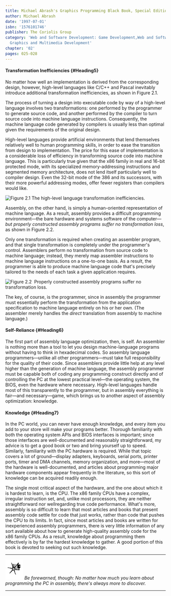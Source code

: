 ```yaml
---
title: Michael Abrash's Graphics Programming Black Book, Special Edition
author: Michael Abrash
date: '1997-07-01'
isbn: '1576101746'
publisher: The Coriolis Group
category: 'Web and Software Development: Game Development,Web and Software Development:
  Graphics and Multimedia Development'
chapter: '02'
pages: 025-028
---
```


#### Transformation Inefficiencies {#Heading5}

No matter how well an implementation is derived from the corresponding
design, however, high-level languages like C/C++ and Pascal inevitably
introduce additional transformation inefficiencies, as shown in Figure
2.1.

The process of turning a design into executable code by way of a
high-level language involves two transformations: one performed by the
programmer to generate source code, and another performed by the
compiler to turn source code into machine language instructions.
Consequently, the machine language code generated by compilers is
usually less than optimal given the requirements of the original design.

High-level languages provide artificial environments that lend
themselves relatively well to human programming skills, in order to ease
the transition from design to implementation. The price for this ease of
implementation is a considerable loss of efficiency in transforming
source code into machine language. This is particularly true given that
the x86 family in real and 16-bit protected mode, with its specialized
memory-addressing instructions and segmented memory architecture, does
not lend itself particularly well to compiler design. Even the 32-bit
mode of the 386 and its successors, with their more powerful addressing
modes, offer fewer registers than compilers would like.

![**Figure 2.1** *The high-level language transformation
inefficiencies.*](images/02-01.jpg)

Assembly, on the other hand, is simply a human-oriented representation
of machine language. As a result, assembly provides a difficult
programming environment—the bare hardware and systems software of the
computer—*but properly constructed assembly programs suffer no
transformation loss*, as shown in Figure 2.2.

Only one transformation is required when creating an assembler program,
and that single transformation is completely under the programmer's
control. Assemblers perform no transformation from source code to
machine language; instead, they merely map assembler instructions to
machine language instructions on a one-to-one basis. As a result, the
programmer is able to produce machine language code that's precisely
tailored to the needs of each task a given application requires.

![**Figure 2.2**  *Properly constructed assembly programs suffer no
transformation loss.*](images/02-02.jpg)

The key, of course, is the programmer, since in assembly the programmer
must essentially perform the transformation from the application
specification to machine language entirely on his or her own. (The
assembler merely handles the *direct* translation from assembly to
machine language.)

#### Self-Reliance {#Heading6}

The first part of assembly language optimization, then, is self. An
assembler is nothing more than a tool to let you design machine-language
programs without having to think in hexadecimal codes. So assembly
language programmers—unlike all other programmers—must take full
responsibility for the quality of their code. Since assemblers provide
little help at any level higher than the generation of machine language,
the assembly programmer must be capable both of coding any programming
construct directly and of controlling the PC at the lowest practical
level—the operating system, the BIOS, even the hardware where necessary.
High-level languages handle most of this transparently to the
programmer, but in assembly everything is fair—and necessary—game, which
brings us to another aspect of assembly optimization: knowledge.

#### Knowledge {#Heading7}

In the PC world, you can never have enough knowledge, and every item you
add to your store will make your programs better. Thorough familiarity
with both the operating system APIs and BIOS interfaces is important;
since those interfaces are well-documented and reasonably
straightforward, my advice is to get a good book or two and bring
yourself up to speed. Similarly, familiarity with the PC hardware is
required. While that topic covers a lot of ground—display adapters,
keyboards, serial ports, printer ports, timer and DMA channels, memory
organization, and more—most of the hardware is well-documented, and
articles about programming major hardware components appear frequently
in the literature, so this sort of knowledge can be acquired readily
enough.

The single most critical aspect of the hardware, and the one about which
it is hardest to learn, is the CPU. The x86 family CPUs have a complex,
irregular instruction set, and, unlike most processors, they are neither
straightforward nor wellregarding true code performance. What's more,
assembly is so difficult to learn that most articles and books that
present assembly code settle for code that just works, rather than code
that pushes the CPU to its limits. In fact, since most articles and
books are written for inexperienced assembly programmers, there is very
little information of any sort available about how to generate
high-quality assembly code for the x86 family CPUs. As a result,
knowledge about programming them effectively is by far the hardest
knowledge to gather. A good portion of this book is devoted to seeking
out such knowledge.

  ------------------- ------------------------------------------------------------------------------------------------------------------------------
  ![](images/i.jpg)   *Be forewarned, though: No matter how much you learn about programming the PC in assembly, there's always more to discover.*
  ------------------- ------------------------------------------------------------------------------------------------------------------------------